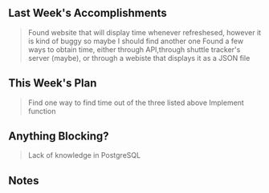 ## Last Week's Accomplishments

>  Found website that will display time whenever refreshesed, however it is kind of buggy so maybe I should find another one
> Found a few ways to obtain time, either through API,through shuttle tracker's server (maybe), or through a webiste that displays it as a JSON file
## This Week's Plan
> Find one way to find time out of the three listed above
>  Implement function

## Anything Blocking?

>  Lack of knowledge in PostgreSQL

## Notes
